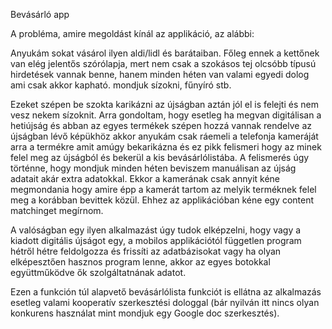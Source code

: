 Bevásárló app

A probléma, amire megoldást kínál az applikáció, az alábbi:

Anyukám sokat vásárol ilyen aldi/lidl és barátaiban. Főleg ennek a kettőnek van elég jelentős szórólapja, mert nem csak a szokásos tej olcsóbb típusú hirdetések vannak benne, hanem minden héten van valami egyedi dolog ami csak akkor kapható. mondjuk sízokni, fűnyíró stb. 

Ezeket szépen be szokta karikázni az újságban aztán jól el is felejti és nem vesz nekem sízoknit. 
Arra gondoltam, hogy esetleg ha megvan digitálisan a hetiújság és abban az egyes termékek szépen hozzá vannak rendelve az újságban lévő képükhöz akkor anyukám csak ráemeli a telefonja kameráját arra a termékre amit amúgy bekarikázna és ez pikk felismeri hogy az minek felel meg az újságból és bekerül a kis bevásárlólistába.
A felismerés úgy történne, hogy mondjuk minden héten beviszem manuálisan az újság adatait akár extra adatokkal. Ekkor a kamerának csak annyit kéne megmondania hogy amire épp a kamerát tartom az melyik terméknek felel meg a korábban bevittek közül. Ehhez az applikációban kéne egy content matchinget megírnom.

A valóságban egy ilyen alkalmazást úgy tudok elképzelni, hogy vagy a kiadott digitális újságot egy, a mobilos applikációtól független program hétről hétre feldolgozza és frissíti az adatbázisokat vagy ha olyan elképesztően hasznos program lenne, akkor az egyes botokkal együttműködve ők szolgáltatnának adatot.

Ezen a funkción túl alapvető bevásárlólista funkciót is ellátna az alkalmazás esetleg valami kooperatív szerkesztési dologgal (bár nyilván itt nincs olyan konkurens használat mint mondjuk egy Google doc szerkesztés). 
